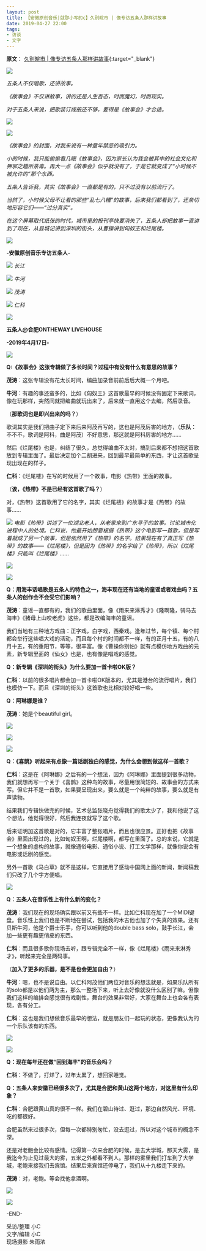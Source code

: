 ```yaml
---
layout: post
title: 【安徽原创音乐|就那小写的c】久别皖市 | 像专访五条人那样讲故事
date: 2019-04-27 22:00
tags:
- 访谈
- 文字
---
```

**原文**：
[久别皖市 | 像专访五条人那样讲故事](https://mp.weixin.qq.com/s/v3fHQ9_XbRyJuWf4nTKdiA){:target="_blank"}

![](https://mmbiz.qpic.cn/mmbiz_gif/scOEwlz4lq7UkaoGwJ8P6UeBPXaiaG8t4xU5RJ93AySypP0KYh7lnCFhUsLcvYrAjVU7ZUwRbiaS6JicRUm4JEIhw/640?wx_fmt=gif&tp=webp&wxfrom=5&wx_lazy=1)

  

_五条人不仅唱歌，还讲故事。_

_《故事会》不仅讲故事，讲的还是人生百态，时而魔幻，时而现实。_

_对于五条人来说，把歌装订成册还不够，要得是《故事会》才合适。_

  

![](https://mmbiz.qpic.cn/mmbiz_jpg/scOEwlz4lq7UkaoGwJ8P6UeBPXaiaG8t4UstTunfMBDY66ISARt7l6cocD6xJFKO44Q6sR5MLlibb66X6g4qpbKQ/640?wx_fmt=jpeg&tp=webp&wxfrom=5&wx_lazy=1&wx_co=1)


![](https://mmbiz.qpic.cn/mmbiz_png/scOEwlz4lq7UkaoGwJ8P6UeBPXaiaG8t42YMQJarFeXozlFavTqgXHupNNkBSz4mGkAVtkdjuoawV2gnYo5lnjw/640?wx_fmt=png&tp=webp&wxfrom=5&wx_lazy=1&wx_co=1)



_《故事会》的封面，对我来说有一种童年禁忌的吸引力。_

_小的时候，我只能偷偷看几眼《故事会》，因为家长认为我会被其中的社会文化和狎邪之趣所荼毒。再大一点《故事会》似乎就没有了，于是它就变成了“小时候不被允许的”那个东西。_

_五条人告诉我，其实《故事会》一直都是有的，只不过没有以前流行了。_

  

_当然了，小时候父母不让看的那些“乱七八糟”的故事，后来我们都看到了，还亲切地形容它们——“过分真实”。_

  

_在这个屏幕取代纸张的时代，城市里的报刊亭快要消失了，五条人却把故事一直讲到了现在，从县城记讲到深圳的街头，从曹操讲到匈奴王和烂尾楼。_

  

![](https://mmbiz.qpic.cn/mmbiz_gif/scOEwlz4lq7UkaoGwJ8P6UeBPXaiaG8t47Zu7CicHlvq1FKe96BPqhW4iadEKgrbpaeUbLNuLt9oSCrOlSlNstIlA/640?wx_fmt=gif&tp=webp&wxfrom=5&wx_lazy=1)

**\-安徽原创音乐专访五条人-**

  

![](https://mmbiz.qpic.cn/mmbiz_jpg/scOEwlz4lq7UkaoGwJ8P6UeBPXaiaG8t48Kn6NASCDuPHlPwL6c91xftDict00Ahc8b72PB41GX38bBicL4ftJlhA/640?wx_fmt=jpeg&tp=webp&wxfrom=5&wx_lazy=1&wx_co=1)
*长江*

  
![](https://mmbiz.qpic.cn/mmbiz_jpg/scOEwlz4lq7UkaoGwJ8P6UeBPXaiaG8t4ia5S6Cwnv0I6dW9DGtMpjh1uOrTLWccWh3OtC6taPJBGxznrEzy0Bzg/640?wx_fmt=jpeg&tp=webp&wxfrom=5&wx_lazy=1&wx_co=1)
*牛河*

![](https://mmbiz.qpic.cn/mmbiz_jpg/scOEwlz4lq7UkaoGwJ8P6UeBPXaiaG8t4sQmeicns3v7Q1h6f19bbUhlGA2EX1jZZg6ASd4xnJaArymBSojA99rQ/640?wx_fmt=jpeg&tp=webp&wxfrom=5&wx_lazy=1&wx_co=1)
*茂涛*

  

![](https://mmbiz.qpic.cn/mmbiz_jpg/scOEwlz4lq7UkaoGwJ8P6UeBPXaiaG8t41n1kqoibbtb2hqSxseQrZjVX1x2CzZeSYic6uBOprHOa18dEJsvg9CtA/640?wx_fmt=jpeg&tp=webp&wxfrom=5&wx_lazy=1&wx_co=1)
*仁科*

  

![](https://mmbiz.qpic.cn/mmbiz_gif/scOEwlz4lq7UkaoGwJ8P6UeBPXaiaG8t4brW3DQaz3OibDNG3LTP4eXX50ubVAV6FV3z6BGhYRCb3FPjq56orOXQ/640?wx_fmt=gif&tp=webp&wxfrom=5&wx_lazy=1)

  

**五条人@合肥ONTHEWAY LIVEHOUSE**

**\-2019年4月17日-**

![](https://mmbiz.qpic.cn/mmbiz_png/scOEwlz4lq7UkaoGwJ8P6UeBPXaiaG8t4k9TRz0waeYiaakicFj4QsZkpsYNnE8PTe2P0yTQsiag5P3xy8ibfRAr0dw/640?wx_fmt=png&tp=webp&wxfrom=5&wx_lazy=1&wx_co=1)

**Q:《故事会》这张专辑做了多长时间？过程中有没有什么有意思的故事？**

**茂涛**：这张专辑没有花太长时间，编曲加录音前前后后大概一个月吧。

**牛河**：有趣的事还蛮多的，比如《匈奴王》这首歌最早的时候没有固定下来歌词，像在玩那样，突然间就把编曲就玩出来了，后来就一直用这个去编，然后录音。

（**那歌词也是即兴出来的吗？**）

歌词其实是我们把曲子定下来后来阿茂再写的，这也是阿茂厉害的地方，（**乐队**：不不不，歌词是阿科，曲是阿茂）不好意思，那这就是阿科厉害的地方……

然后《烂尾楼》也是，纠结了很久，总觉得编曲不太对，搞到后来都不想把这首歌放到专辑里面了。最后决定加个二胡进来，回到最早最简单的东西，才让这首歌呈现出现在的样子。

**仁科**：《烂尾楼》在写的时候用了一个故事，电影《热带》里面的故事。

（**诶，《热带》不是已经有这首歌了吗？**）

对，《热带》这首歌用了它的名字，其实《烂尾楼》的故事才是《热带》的故事……

  
![](https://mmbiz.qpic.cn/mmbiz_jpg/scOEwlz4lq7UkaoGwJ8P6UeBPXaiaG8t4gEuetuxkdEGZNry3ibrVSIAvic96qdGkc6D5D4quMUbwTADkaXmsIl8A/640?wx_fmt=jpeg&tp=webp&wxfrom=5&wx_lazy=1&wx_co=1)
*电影《热带》讲述了一位湖北老人，从老家来到广东寻子的故事。讨论城市化进程中人的处境。仁科说，他最开始想要根据《热带》这个电影写一首歌，但是写着就成了另一个故事，但是依然用了《热带》的名字。结果现在有了真正写《热带》的故事——《烂尾楼》，但是因为《热带》的名字给了《热带》，所以《烂尾楼》只能叫《烂尾楼》……*

![](https://mmbiz.qpic.cn/mmbiz_jpg/scOEwlz4lq7UkaoGwJ8P6UeBPXaiaG8t4Vcc6icXbyAPicSvdLnicoaibKt7RsEQhOAhjsU8icMvIYQ3H3CXa4PuTrQA/640?wx_fmt=jpeg&tp=webp&wxfrom=5&wx_lazy=1&wx_co=1)

![](https://mmbiz.qpic.cn/mmbiz_jpg/scOEwlz4lq7UkaoGwJ8P6UeBPXaiaG8t4Km5XabNz7rO1wdGqYyBDrfe3WsUcc7MdbWKyoP56C7v6OiaxgBuTHgw/640?wx_fmt=jpeg&tp=webp&wxfrom=5&wx_lazy=1&wx_co=1)


**Q：用海丰话唱歌是五条人的特色之一，海丰现在还有当地的童谣或者戏曲吗？五条人的创作会不会受它们影响？**

**茂涛**：童谣一直都有的，我们的歌曲里面，像《雨来来淋秀才》《隆啊隆，骑马去海丰》《猪母上山咬老虎》这些，都是改编海丰的童谣。

我们当地有三种地方戏曲：正字戏，白字戏，西秦戏。逢年过节，每个镇、每个村都会举行这些唱大戏的活动，而且每个村的时间都不一样，有的正月十五，有的八月十五，有的重阳节，等等，很丰富。像《曹操你别怕》就有点模仿地方戏曲的元素，新专辑里面的《仙女》也是，也有像是唱戏的感觉。

**Q：新专辑《深圳的街头》为什么要加一首卡啦OK版？**

**仁科**：以前的很多唱片都会加一首卡啦OK版本的，尤其是港台的流行唱片，我们也模仿一下。而且《深圳的街头》这首歌也比相对较好唱一些。

**Q：阿琳娜是谁？**

**茂涛**：她是个beautiful girl。

![](https://mmbiz.qpic.cn/mmbiz_jpg/scOEwlz4lq7UkaoGwJ8P6UeBPXaiaG8t4ib02Axcner24FhTvpntEk8vKAOe7jeUE0yHm8uBicc1Hhfmh7CDia8fPw/640?wx_fmt=jpeg&tp=webp&wxfrom=5&wx_lazy=1&wx_co=1)

![](https://mmbiz.qpic.cn/mmbiz_jpg/scOEwlz4lq7UkaoGwJ8P6UeBPXaiaG8t4yKcyG9S0iaHt09RPlicZFdkickmRoev76JYbXRUNqibNcU1dcQMN9Qnmmg/640?wx_fmt=jpeg&tp=webp&wxfrom=5&wx_lazy=1&wx_co=1)

![](https://mmbiz.qpic.cn/mmbiz_jpg/scOEwlz4lq7UkaoGwJ8P6UeBPXaiaG8t4bvYKhU9MHGJWmtC8gZ73iahXpm2N4jckOiaOXJb6EQ5kaDKa8ibhpic5vg/640?wx_fmt=jpeg&tp=webp&wxfrom=5&wx_lazy=1&wx_co=1)
  

**Q：《喜鹊》听起来有点像一篇话剧独白的感觉，为什么会想到做这样一首歌？**

**仁科**：这是在《阿琳娜》之后有的一个想法，因为《阿琳娜》里面提到很多动物，我们就想再写一个关于《喜鹊》这种鸟的故事，尽量用很简短的、故事会的方式来写。但它并不是一首歌，如果要呈现出来，要么就是一个纯粹的故事，要么就是有声读物。

结果我们专辑快做完的时候，艺术总监张晓舟觉得我们的歌太少了，我和他说了这个想法，他觉得很好，然后我连夜就写了这个歌。

后来证明加这首歌是对的，它丰富了整张唱片，而且也很应景。正好也把《故事会》里面出现过的，比如匈奴王啊，烂尾楼啊，都写在里面了。总的来说，它就是一个想象的虚构的故事，就像通俗电影、通俗小说、打工文学那样，就像你说会有电影或话剧的感觉。

另外一首歌《马白草》就不是这样，它直接用了感动中国网上面的新闻，新闻稿我们只改了几个字方便唱。

![](https://mmbiz.qpic.cn/mmbiz_jpg/scOEwlz4lq7UkaoGwJ8P6UeBPXaiaG8t4ah4Jmna6CeFJWVvru0A6ss5ic3n99icxTsRtFicyp9jbYJb6vgUczFVSQ/640?wx_fmt=jpeg&tp=webp&wxfrom=5&wx_lazy=1&wx_co=1)

**Q：五条人在音乐性上有什么新的变化？**

**茂涛**：我们现在的现场确实跟以前又有些不一样。比如仁科现在加了一个MIDI键盘。音乐性上我们也是不断地在尝试，包括我的木吉他也加了个失真的效果。还有贝斯牛河，他是个爵士乐手，你可以听到他的double bass solo，鼓手长江，会加一些更有趣更俏皮的东西。

**仁科**：而且很多歌你现场去听，跟专辑完全不一样，像《烂尾楼》《雨来来淋秀才》，听起来完全是两码事。

（**加入了更多的乐器，是不是也会更加自由？**）

**牛河**：嗯，也不是说自由。以仁科阿茂他们两位对音乐的想法就是，如果乐队所有的solo都是以他们两为主，那么一整场下来，听上去好像就没什么区别了嘛。但像我们这样的编排会感觉很有戏剧性，舞台的效果非常好，大家在舞台上也会各有表现，各有分工。

**仁科**：这也是我们想做音乐最早的想法，就是朋友们一起玩的状态，更像我认为的一个乐队该有的东西。

![](https://mmbiz.qpic.cn/mmbiz_jpg/scOEwlz4lq7UkaoGwJ8P6UeBPXaiaG8t42MQZQvCicxG6vfb6sHZIhibRic6n2JJbjeJWibmhx8IcL670gC6denOkBQ/640?wx_fmt=jpeg&tp=webp&wxfrom=5&wx_lazy=1&wx_co=1)

![](https://mmbiz.qpic.cn/mmbiz_jpg/scOEwlz4lq7UkaoGwJ8P6UeBPXaiaG8t4NVWmPtculyt5CBf2Mh0qlmF4aZQoZwd03zVs0w86Uy2JEm2qcGFb3g/640?wx_fmt=jpeg&tp=webp&wxfrom=5&wx_lazy=1&wx_co=1)
  
**Q：现在每年还在做“回到海丰”的音乐会吗？**

**仁科**：不做了，打烊了，过年太累了，想回家睡觉。

**Q：五条人来安徽已经很多次了，尤其是合肥和黄山这两个地方，对这里有什么印象？**

**仁科**：合肥跟黄山真的很不一样。我们在碧山待过、逛过，那边自然风光、环境、吃的都很好。

合肥虽然来过很多次，但每一次都特别匆忙，没去逛过，所以对这个城市的概念不深。

还是对老鲍会比较有感情。记得第一次来合肥的时候，是去大学城，那天大雾，是我迄今为止见过最大的雾，五米之外都看不到人。那样的雾里我们打车到了大学城，老鲍来接我们去宾馆。结果后来宾馆还停电了，我们从十九楼走下来的。

**茂涛**：对，老鲍。等会找他拿酒啊。

![](https://mmbiz.qpic.cn/mmbiz_jpg/scOEwlz4lq7UkaoGwJ8P6UeBPXaiaG8t46bNhWGWbapibl6BRy3lHkh880eT2HI9bDRhZZKaY8d2cJBopUylvEwA/640?wx_fmt=jpeg&tp=webp&wxfrom=5&wx_lazy=1&wx_co=1)

![](https://mmbiz.qpic.cn/mmbiz_jpg/scOEwlz4lq7UkaoGwJ8P6UeBPXaiaG8t4b77yKlQe21UiaTAdA8wdtvuNRWgx0FlGI70Obz33VyWibDMAicyk93UIQ/640?wx_fmt=jpeg&tp=webp&wxfrom=5&wx_lazy=1&wx_co=1)


\-END-


采访/整理 小C    
文字/编辑 小C    
现场摄影 朱雨浓
